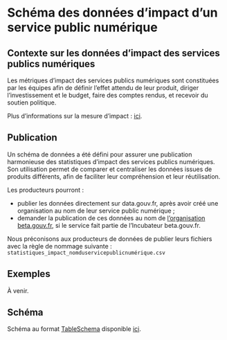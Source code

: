 # Schéma des données d’impact d’un service public numérique

## Contexte sur les données d’impact des services publics numériques

Les métriques d’impact des services publics numériques sont constituées par les équipes afin de définir l’effet attendu de leur produit, diriger l’investissement et le budget, faire des comptes rendus, et recevoir du soutien politique.

Plus d’informations sur la mesure d’impact : [ici](https://doc.incubateur.net/communaute/gerer-sa-startup-detat-ou-de-territoires-au-quotidien/je-gere-mon-produit-et-son-impact/definir-et-mesurer-limpact).

## Publication

Un schéma de données a été défini pour assurer une publication harmonieuse des statistiques d’impact des services publics numériques. Son utilisation permet de comparer et centraliser les données issues de produits différents, afin de faciliter leur compréhension et leur réutilisation.

Les producteurs pourront :

- publier les données directement sur data.gouv.fr, après avoir créé une organisation au nom de leur service public numérique ;
- demander la publication de ces données au nom de [l’organisation beta.gouv.fr](https://www.data.gouv.fr/fr/organizations/beta-gouv-fr/), si le service fait partie de l’Incubateur beta.gouv.fr.

Nous préconisons aux producteurs de données de publier leurs fichiers avec la règle de nommage suivante : `statistiques_impact_nomduservicepublicnumérique.csv`

## Exemples

À venir.

## Schéma

Schéma au format [TableSchema](https://specs.frictionlessdata.io/table-schema/) disponible [ici](https://github.com/etalab/schema-impact-service-numerique-public/blob/master/schema.json).

